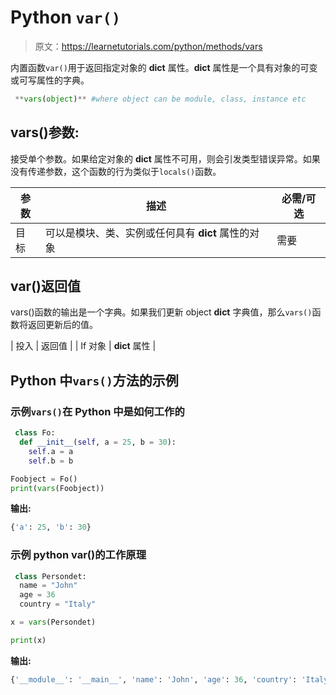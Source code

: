 # Python `var()`

> 原文：<https://learnetutorials.com/python/methods/vars>

内置函数`var()`用于返回指定对象的 __dict__ 属性。__dict__ 属性是一个具有对象的可变或可写属性的字典。

```py
 **vars(object)** #where object can be module, class, instance etc 

```

## vars()参数:

接受单个参数。如果给定对象的 __dict__ 属性不可用，则会引发类型错误异常。如果没有传递参数，这个函数的行为类似于`locals()`函数。

| 参数 | 描述 | 必需/可选 |
| --- | --- | --- |
| 目标 | 可以是模块、类、实例或任何具有 __dict__ 属性的对象 | 需要 |

## var()返回值

vars()函数的输出是一个字典。如果我们更新 object __dict__ 字典值，那么`vars()`函数将返回更新后的值。

| 投入 | 返回值 |
| If 对象 | __dict__ 属性 |

## Python 中`vars()`方法的示例

### 示例`vars()`在 Python 中是如何工作的

```py
 class Fo:
  def __init__(self, a = 25, b = 30):
    self.a = a
    self.b = b

Foobject = Fo()
print(vars(Foobject)) 

```

**输出:**

```py
{'a': 25, 'b': 30}
```

### 示例 python var()的工作原理

```py
 class Persondet:
  name = "John"
  age = 36
  country = "Italy"

x = vars(Persondet)

print(x) 

```

**输出:**

```py
{'__module__': '__main__', 'name': 'John', 'age': 36, 'country': 'Italy', '__dict__': <attribute>, '__weakref__': <attribute>, '__doc__': None}</attribute></attribute> 
```